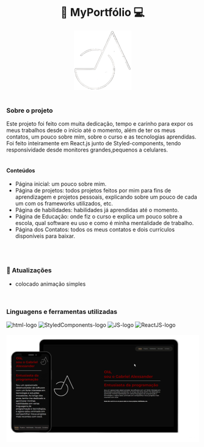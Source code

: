 <div  align="center">

# :iphone: MyPortfólio :computer:

<img width="150px" src="https://github.com/gabrielalexsander18/MyPortfolio/blob/master/src/assets/logo-portfolio.png?raw=true" />

</div>
<br>


### Sobre o projeto

Este projeto foi feito com muita dedicação, tempo e carinho para expor os meus trabalhos desde o início até o momento, além de ter os meus contatos, um pouco sobre mim, sobre o curso e as tecnologias aprendidas. Foi feito inteiramente em React.js junto de Styled-components, tendo responsividade desde monitores grandes,pequenos a celulares.
<br>
<br>

#### Conteúdos

- Página inicial: um pouco sobre mim.
- Página de projetos: todos projetos feitos por mim para fins de aprendizagem e projetos pessoais, explicando sobre um pouco de cada um com os frameworks utilizados, etc.
- Página de habilidades: habilidades já aprendidas até o momento.
- Página de Educação: onde fiz o curso e explica um pouco sobre a escola, qual software eu uso e como é minha mentalidade de trabalho.
- Página dos Contatos: todos os meus contatos e dois currículos disponíveis para baixar.
<br>
<br>

### :loudspeaker: Atualizações <br>
- colocado animação simples<br>

<br>
          
### Linguagens e ferramentas utilizadas

<div>
<img alt="html-logo" width="45px" src="https://cdn-icons-png.flaticon.com/128/5968/5968267.png">
<img alt="StyledComponents-logo" width="40px" src="https://cdn-icons-png.flaticon.com/128/775/775292.png">
<img alt="JS-logo" width="40px"  src="https://cdn-icons-png.flaticon.com/128/5968/5968292.png">
<img alt="ReactJS-logo" width="40px"  src="https://cdn-icons-png.flaticon.com/128/1126/1126012.png">
</div>
<br>


<img border-radius="10px" src="https://github.com/gabrielalexsander18/MyPortfolio/blob/master/src/assets/ImageREADme_desktop&mobile.png?raw=true" />
